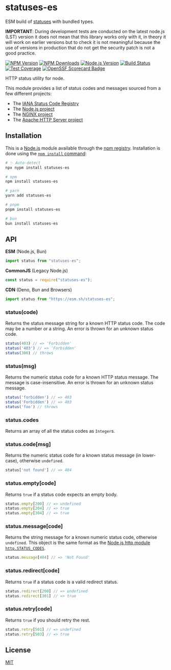 # statuses-es

ESM build of [statuses](https://www.npmjs.com/package/statuses) with bundled types.

**IMPORTANT**: During development tests are conducted on the latest node.js (LST) version it does not mean that this library works only with it, in theory it will work on earlier versions but to check it is not meaningful because the use of versions in production that do not get the security patch is not a good practice.

[![NPM Version][npm-version-image]][npm-url]
[![NPM Downloads][npm-downloads-image]][npm-url]
[![Node.js Version][node-version-image]][node-version-url]
[![Build Status][ci-image]][ci-url]
[![Test Coverage][coveralls-image]][coveralls-url]
[![OpenSSF Scorecard Badge][ossf-scorecard-badge]][ossf-scorecard-visualizer]

HTTP status utility for node.

This module provides a list of status codes and messages sourced from
a few different projects:

  * The [IANA Status Code Registry](https://www.iana.org/assignments/http-status-codes/http-status-codes.xhtml)
  * The [Node.js project](https://nodejs.org/)
  * The [NGINX project](https://www.nginx.com/)
  * The [Apache HTTP Server project](https://httpd.apache.org/)

## Installation

This is a [Node.js](https://nodejs.org/en/) module available through the
[npm registry](https://www.npmjs.com/). Installation is done using the
[`npm install` command](https://docs.npmjs.com/getting-started/installing-npm-packages-locally):


```sh
# ✨ Auto-detect
npx nypm install statuses-es

# npm
npm install statuses-es

# yarn
yarn add statuses-es

# pnpm
pnpm install statuses-es

# bun
bun install statuses-es
```

## API

**ESM** (Node.js, Bun)

```js
import status from "statuses-es";
```

**CommonJS** (Legacy Node.js)

```js
const status = require("statuses-es");
```

**CDN** (Deno, Bun and Browsers)

```js
import status from "https://esm.sh/statuses-es";
```

### status(code)

Returns the status message string for a known HTTP status code. The code
may be a number or a string. An error is thrown for an unknown status code.


```js
status(403) // => 'Forbidden'
status('403') // => 'Forbidden'
status(306) // throws
```

### status(msg)

Returns the numeric status code for a known HTTP status message. The message
is case-insensitive. An error is thrown for an unknown status message.

<!-- eslint-disable no-undef -->

```js
status('forbidden') // => 403
status('Forbidden') // => 403
status('foo') // throws
```

### status.codes

Returns an array of all the status codes as `Integer`s.

### status.code[msg]

Returns the numeric status code for a known status message (in lower-case),
otherwise `undefined`.

<!-- eslint-disable no-undef, no-unused-expressions -->

```js
status['not found'] // => 404
```

### status.empty[code]

Returns `true` if a status code expects an empty body.

<!-- eslint-disable no-undef, no-unused-expressions -->

```js
status.empty[200] // => undefined
status.empty[204] // => true
status.empty[304] // => true
```

### status.message[code]

Returns the string message for a known numeric status code, otherwise
`undefined`. This object is the same format as the
[Node.js http module `http.STATUS_CODES`](https://nodejs.org/dist/latest/docs/api/http.html#http_http_status_codes).

<!-- eslint-disable no-undef, no-unused-expressions -->

```js
status.message[404] // => 'Not Found'
```

### status.redirect[code]

Returns `true` if a status code is a valid redirect status.

<!-- eslint-disable no-undef, no-unused-expressions -->

```js
status.redirect[200] // => undefined
status.redirect[301] // => true
```

### status.retry[code]

Returns `true` if you should retry the rest.

<!-- eslint-disable no-undef, no-unused-expressions -->

```js
status.retry[501] // => undefined
status.retry[503] // => true
```

## License

[MIT](LICENSE)

[ci-image]: https://badgen.net/github/checks/esm-ts/statuses-es/master?label=ci
[ci-url]: https://github.com/esm-ts/statuses-es/actions?query=workflow%3Aci
[coveralls-image]: https://badgen.net/coveralls/c/github/esm-ts/statuses-es/master
[coveralls-url]: https://coveralls.io/r/jshttp/statuses?branch=master
[node-version-image]: https://badgen.net/npm/node/statuses-es
[node-version-url]: https://nodejs.org/en/download
[npm-downloads-image]: https://badgen.net/npm/dm/statuses-es
[npm-url]: https://npmjs.org/package/statuses-es
[npm-version-image]: https://badgen.net/npm/v/statuses-es
[ossf-scorecard-badge]: https://api.securityscorecards.dev/projects/github.com/esm-ts/statuses-es/badge
[ossf-scorecard-visualizer]: https://kooltheba.github.io/openssf-scorecard-api-visualizer/#/projects/github.com/esm-ts/statuses-es
